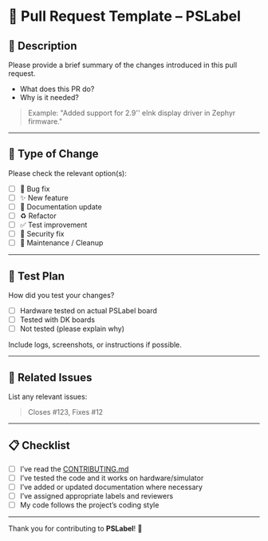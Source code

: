 # 🚀 Pull Request Template – PSLabel

## 📌 Description

Please provide a brief summary of the changes introduced in this pull request.

- What does this PR do?
- Why is it needed?

> Example: "Added support for 2.9'' eInk display driver in Zephyr firmware."

---

## 🧩 Type of Change

Please check the relevant option(s):

- [ ] 🐛 Bug fix  
- [ ] ✨ New feature  
- [ ] 📝 Documentation update  
- [ ] ♻️ Refactor  
- [ ] ✅ Test improvement  
- [ ] 🚨 Security fix  
- [ ] 🧰 Maintenance / Cleanup

---

## 🧪 Test Plan

How did you test your changes?

- [ ] Hardware tested on actual PSLabel board
- [ ] Tested with DK boards
- [ ] Not tested (please explain why)

Include logs, screenshots, or instructions if possible.

---

## 📎 Related Issues

List any relevant issues:

> Closes #123, Fixes #12

---

## 📋 Checklist

- [ ] I’ve read the [CONTRIBUTING.md](../CONTRIBUTING.md)
- [ ] I’ve tested the code and it works on hardware/simulator
- [ ] I’ve added or updated documentation where necessary
- [ ] I’ve assigned appropriate labels and reviewers
- [ ] My code follows the project’s coding style

---

Thank you for contributing to **PSLabel**! 🎉
